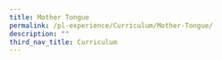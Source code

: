 ```yaml
---
title: Mother Tongue
permalink: /pl-experience/Curriculum/Mother-Tongue/
description: ""
third_nav_title: Curriculum
---
```

